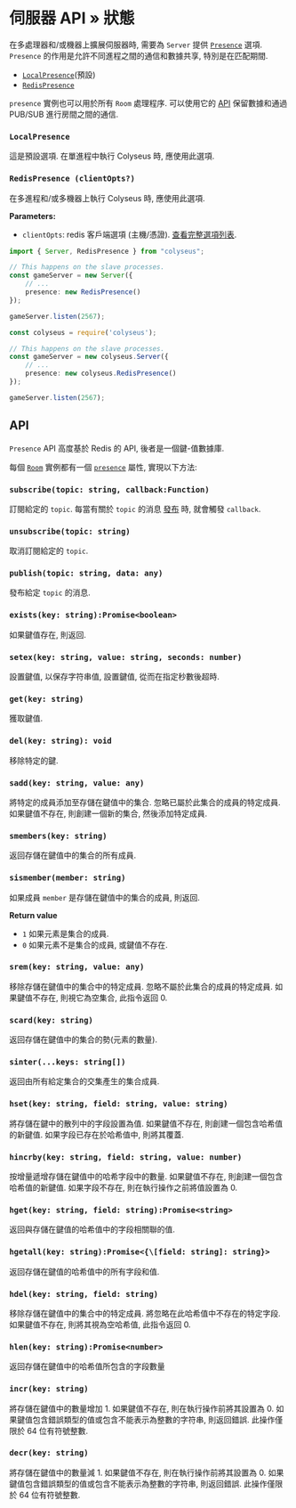 # 伺服器 API &raquo; 狀態

在多處理器和/或機器上擴展伺服器時, 需要為 `Server` 提供 [`Presence`](/server/api/#optionspresence) 選項. `Presence` 的作用是允許不同進程之間的通信和數據共享, 特別是在匹配期間.

- [`LocalPresence`](#localpresence)(預設)
- [`RedisPresence`](#redispresence-clientopts)

`presence` 實例也可以用於所有 `Room` 處理程序. 可以使用它的 [API](#api) 保留數據和通過 PUB/SUB 進行房間之間的通信.

### `LocalPresence`

這是預設選項. 在單進程中執行  Colyseus 時, 應使用此選項.

### `RedisPresence (clientOpts?)`

在多進程和/或多機器上執行  Colyseus 時, 應使用此選項.

**Parameters:**

- `clientOpts`: redis 客戶端選項 (主機/憑證). [查看完整選項列表](https://github.com/DefinitelyTyped/DefinitelyTyped/blob/master/types/redis/index.d.ts#L28-L52).

```typescript fct_label="TypeScript"
import { Server, RedisPresence } from "colyseus";

// This happens on the slave processes.
const gameServer = new Server({
    // ...
    presence: new RedisPresence()
});

gameServer.listen(2567);
```

```typescript fct_label="JavaScript"
const colyseus = require('colyseus');

// This happens on the slave processes.
const gameServer = new colyseus.Server({
    // ...
    presence: new colyseus.RedisPresence()
});

gameServer.listen(2567);
```

## API

`Presence` API 高度基於 Redis 的 API, 後者是一個鍵-值數據庫.

每個 [`Room`](/server/room) 實例都有一個 [`presence`](/server/room/#presence-presence) 屬性, 實現以下方法:

### `subscribe(topic: string, callback:Function)`

訂閱給定的 `topic`. 每當有關於 `topic` 的消息 [發布](#publishtopic-string-data-any) 時, 就會觸發 `callback`.

### `unsubscribe(topic: string)`

取消訂閱給定的 `topic`.

### `publish(topic: string, data: any)`

發布給定 `topic` 的消息.

### `exists(key: string):Promise<boolean>`

如果鍵值存在, 則返回.

### `setex(key: string, value: string, seconds: number)`

設置鍵值, 以保存字符串值, 設置鍵值, 從而在指定秒數後超時.

### `get(key: string)`

獲取鍵值.

### `del(key: string): void`

移除特定的鍵.

### `sadd(key: string, value: any)`

將特定的成員添加至存儲在鍵值中的集合. 忽略已屬於此集合的成員的特定成員. 如果鍵值不存在, 則創建一個新的集合, 然後添加特定成員.

### `smembers(key: string)`

返回存儲在鍵值中的集合的所有成員.

### `sismember(member: string)`

如果成員 `member` 是存儲在鍵值中的集合的成員, 則返回.

**Return value**

- `1` 如果元素是集合的成員.
- `0` 如果元素不是集合的成員, 或鍵值不存在.

### `srem(key: string, value: any)`

移除存儲在鍵值中的集合中的特定成員. 忽略不屬於此集合的成員的特定成員. 如果鍵值不存在, 則視它為空集合, 此指令返回 0.

### `scard(key: string)`

返回存儲在鍵值中的集合的勢(元素的數量).

### `sinter(...keys: string[])`

返回由所有給定集合的交集產生的集合成員.

### `hset(key: string, field: string, value: string)`

將存儲在鍵中的散列中的字段設置為值. 如果鍵值不存在, 則創建一個包含哈希值的新鍵值. 如果字段已存在於哈希值中, 則將其覆蓋.

### `hincrby(key: string, field: string, value: number)`

按增量遞增存儲在鍵值中的哈希字段中的數量. 如果鍵值不存在, 則創建一個包含哈希值的新鍵值. 如果字段不存在, 則在執行操作之前將值設置為 0.

### `hget(key: string, field: string):Promise<string>`

返回與存儲在鍵值的哈希值中的字段相關聯的值.

### `hgetall(key: string):Promise<{\[field: string]: string}>`

返回存儲在鍵值的哈希值中的所有字段和值.

### `hdel(key: string, field: string)`

移除存儲在鍵值中的集合中的特定成員. 將忽略在此哈希值中不存在的特定字段. 如果鍵值不存在, 則將其視為空哈希值, 此指令返回 0.

### `hlen(key: string):Promise<number>`

返回存儲在鍵值中的哈希值所包含的字段數量

### `incr(key: string)`

將存儲在鍵值中的數量增加 1. 如果鍵值不存在, 則在執行操作前將其設置為 0. 如果鍵值包含錯誤類型的值或包含不能表示為整數的字符串, 則返回錯誤. 此操作僅限於 64 位有符號整數.

### `decr(key: string)`

將存儲在鍵值中的數量減 1. 如果鍵值不存在, 則在執行操作前將其設置為 0. 如果鍵值包含錯誤類型的值或包含不能表示為整數的字符串, 則返回錯誤. 此操作僅限於 64 位有符號整數.
